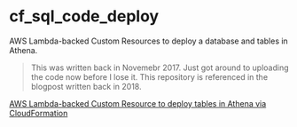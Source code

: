 # cf_sql_code_deploy

AWS Lambda-backed Custom Resources to deploy a database and tables in Athena.

> This was written back in Novemebr 2017. Just got around to uploading the code now before I lose it. This repository is referenced in the blogpost written back in 2018.

[AWS Lambda-backed Custom Resource to deploy tables in Athena via CloudFormation](http://www.irtaza.info/2018/02/11/aws-lambda-backed-custom-resources-to-deploy-a-database-and-tables-in-athena-via-cloudformation/)